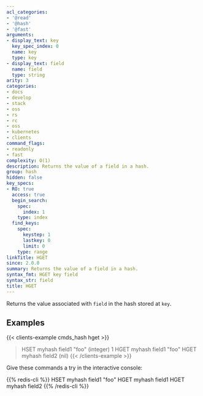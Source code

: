 ```yaml
---
acl_categories:
- '@read'
- '@hash'
- '@fast'
arguments:
- display_text: key
  key_spec_index: 0
  name: key
  type: key
- display_text: field
  name: field
  type: string
arity: 3
categories:
- docs
- develop
- stack
- oss
- rs
- rc
- oss
- kubernetes
- clients
command_flags:
- readonly
- fast
complexity: O(1)
description: Returns the value of a field in a hash.
group: hash
hidden: false
key_specs:
- RO: true
  access: true
  begin_search:
    spec:
      index: 1
    type: index
  find_keys:
    spec:
      keystep: 1
      lastkey: 0
      limit: 0
    type: range
linkTitle: HGET
since: 2.0.0
summary: Returns the value of a field in a hash.
syntax_fmt: HGET key field
syntax_str: field
title: HGET
---
```

Returns the value associated with `field` in the hash stored at `key`.

## Examples

{{< clients-example cmds_hash hget >}}
> HSET myhash field1 "foo"
(integer) 1
> HGET myhash field1
"foo"
> HGET myhash field2
(nil)
{{< /clients-example >}}

Give these commands a try in the interactive console:

{{% redis-cli %}}
HSET myhash field1 "foo"
HGET myhash field1
HGET myhash field2
{{% /redis-cli %}}
